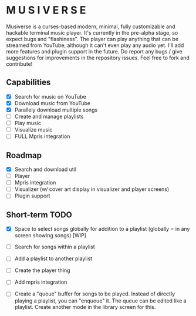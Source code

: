 # M U S I V E R S E

Musiverse is a curses-based modern, minimal, fully customizable and hackable terminal music player. It's currently in the pre-alpha stage, so expect bugs and "flashiness". The player can play anything that can be streamed from YouTube, although it can't even play any audio yet. I'll add more features and plugin support in the future. Do report any bugs / give suggestions for improvements in the repository issues. Feel free to fork and contribute!

## Capabilities

- [x] Search for music on YouTube
- [x] Download music from YouTube
- [x] Parallely download multiple songs
- [ ] Create and manage playlists
- [ ] Play music
- [ ] Visualize music
- [ ] FULL Mpris integration

## Roadmap

- [x] Search and download util
- [ ] Player
- [ ] Mpris integration
- [ ] Visualizer (w/ cover art display in visualizer and player screens)
- [ ] Plugin support

## Short-term TODO

- [x] Space to select songs globally for addition to a playlist (globally = in any screen showing songs) [WIP]

- [ ] Search for songs within a playlist
- [ ] Add a playlist to another playlist
- [ ] Create the player thing
- [ ] Add mpris integration
- [ ] Create a "queue" buffer for songs to be played. Instead of directly playing a playlist, you can "enqueue" it. The queue can be edited like a playlist. Create another mode in the library screen for this.
